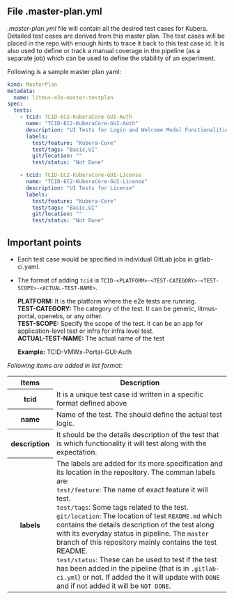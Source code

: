 ## File .master-plan.yml

_.master-plan.yml_ file will contain all the desired test cases for Kubera. Detailed test cases are derived from this master plan. The test cases will be placed in the repo with enough hints to trace it back to this test case id. It is also used to define or track a manual coverage in the pipeline (as a separate job) which can be used to define the stability of an experiment.

Following is a sample master plan yaml:

```yaml
kind: MasterPlan
metadata:
  name: litmus-e2e-master-testplan
spec:
  tests:
    - tcid: TCID-EC2-KuberaCore-GUI-Auth
      name: "TCID-EC2-KuberaCore-GUI-Auth"
      description: "UI Tests for Login and Welcome Modal Functionalities"
      labels:
        test/feature: "Kubera-Core"
        test/tags: "Basic,UI"
        git/location: ""
        test/status: "Not Done"

    - tcid: TCID-EC2-KuberaCore-GUI-License
      name: "TCID-EC2-KuberaCore-GUI-License"
      description: "UI Tests for License"
      labels:
        test/feature: "Kubera-Core"
        test/tags: "Basic,UI"
        git/location: ""
        test/status: "Not Done"
```

## Important points

- Each test case would be specified in individual GitLab jobs in gitlab-ci.yaml.<br>
- The format of adding `tcid` is `TCID-<PLATFORM>-<TEST-CATEGORY>-<TEST-SCOPE>-<ACTUAL-TEST-NAME>`. <br>

  **PLATFORM:** It is the platform where the e2e tests are running.<br>
  **TEST-CATEGORY:** The category of the test. It can be generic, litmus-portal, openebs, or any other.<br>
  **TEST-SCOPE:** Specify the scope of the test. It can be an app for application-level test or infra for infra level test.<br>
  **ACTUAL-TEST-NAME:** The actual name of the test<br>

  **Example:** TCID-VMWx-Portal-GUI-Auth

_Following items are added in list format:_

<table>
  <tr>
    <th>Items</th>
    <th>Description</th>
  </tr>
  <tr>
    <th>tcid</th>
    <td>It is a unique test case id written in a specific format defined above</td>
  </tr>
  <tr>
    <th>name</th>
    <td>Name of the test. The should define the actual test logic.</td>
  </tr>
  </tr>
  <tr>
    <th>description</th>
    <td>It should be the details description of the test that is which functionality it will test along with the expectation.</td>
  </tr>
  <tr>
    <th>labels</th>
    <td>The labels are added for its more specification and its location in the repository. The comman labels are:<br>
     <code>test/feature</code>: The name of exact feature it will test.<br>
    <code>test/tags</code>: Some tags related to the test.<br>
    <code>git/location</code>: The location of test <code>README.md</code> which contains the details description of the test along with its everyday status in pipeline. The <code>master</code> branch of this repository mainly contains the test README.<br>
    <code>test/status</code>: These can be used to test if the test has been added in the pipeline (that is in <code>.gitlab-ci.yml</code>) or not. If added the it will update with <code>DONE</code> and if not added it will be <code>NOT DONE</code>.
    </td>
  </tr>
</table>

